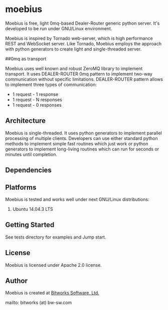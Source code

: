 # moebius
Moebius is free, light 0mq-based Dealer-Router generic python server. It's developed to be run under GNU/Linux environment.

Moebius is inspired by Tornado web-server, which is high performance REST and WebSocket server. Like Tornado, Moebius employs the approach with python generators to create light and single-threaded server.

##0mq as transport

Moebius uses well known and robust ZeroMQ library to implement transport. It uses DEALER-ROUTER 0mq pattern to implement two-way communication without specific limitations. DEALER-ROUTER pattern allows to implement three types of communication:
 
* 1 request - 1 response 
* 1 request - N responses
* 1 request - 0 responses

## Architecture

Moebius is single-threaded. It uses python generators to implement parallel processing of multiple clients. Developers can use either standard python methods to implement simple fast routines which just work or python generators to implement long-living routines which can run for seconds or minutes until completion.

## Dependencies


## Platforms

Moebius is tested and works well under next GNU/Linux distributions:

1. Ubuntu 14.04.3 LTS

## Getting Started

See tests directory for examples and Jump start.

## License

Moebius is licensed under Apache 2.0 license.

## Author

Moebius is created at [Bitworks Software, Ltd.](http://bw-sw.com)

mailto: bitworks (at) bw-sw.com
